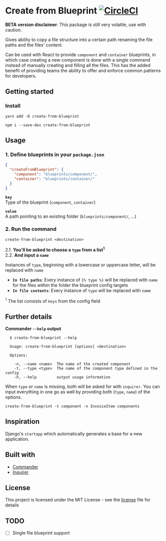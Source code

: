 # Create from Blueprint [![CircleCI](https://circleci.com/gh/Jokinen/create-from-blueprint.svg?style=shield)](https://circleci.com/gh/Jokinen/create-from-blueprint)

**BETA version disclaimer**: This package is still very volatile, use with caution.

Gives ability to copy a file structure into a certain path renaming the file paths and the files' content.

Can be used with React to provide `component` and `container` blueprints, in which case creating a new component is done with a single command instead of manually creating and filling all the files. This has the added benefit of providing teams the ability to offer and enforce common patterns for developers.

## Getting started

### Install
```
yarn add -D create-from-blueprint
```
```
npm i --save-dev create-from-blueprint
```

## Usage
### 1. Define blueprints in your `package.json`

```json
{
  "createFromBlueprint": {
    "component": "blueprints/component/",
    "container": "blueprints/container/"
  }
}
```
**`key`**  
Type of the blueprint (`component`, `container`)  

**`value`**  
A path pointing to an existing folder (`blueprints/component/`, ...)

### 2. Run the command
```
create-from-blueprint <destination>
```
2.1. **You'll be asked to choose a `type` from a list<sup>1</sup>**  
2.2. **And input a `name`** 
 
Instances of `type`, beginning with a lowercase or uppercase letter, will be replaced with `name`
* **`In file paths`**: Every instance of `{% type %}` will be replaced with `name` for the files within the folder the blueprint config targets
* **`In file contents`**: Every instance of `type` will be replaced with `name`

<sup>1</sup> The list consists of `keys` from the config field 

## Further details
**Commander `--help` output**
```terminal
  $ create-from-blueprint --help

  Usage: create-from-blueprint [options] <destination>

  Options:

    -n, --name <name>  The name of the created component
    -t, --type <type>  The name of the component type defined in the config
    -h, --help         output usage information
```

When `type` or `name` is missing, both will be asked for with `inquirer`. You can input everything in one go as well by providing both (`type`, `name`) of the options.
```
create-from-blueprint -t component -n InvoiceItem components
```

## Inspiration
Django's `startapp` which automatically generates a base for a new application.

## Built with
* [Commander](https://github.com/tj/commander.js/)
* [Inquirer](https://github.com/SBoudrias/Inquirer.js/)

## License

This project is licensed under the MIT License - see the [license](license) file for details

## TODO

- [ ] Single file blueprint support